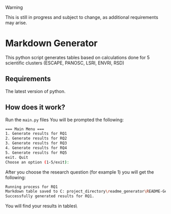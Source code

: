 > [!WARNING]
> This is still in progress and subject to change, as additional requirements may arise.
> 
# Markdown Generator

This python script generates tables based on calculations done for 5 scientific clusters (ESCAPE, PANOSC, LSRI, ENVRI, RSD)

## Requirements
The latest version of python.

## How does it work?

Run the `main.py` files
You will be prompted the following:
  ```bash
  === Main Menu ===
  1. Generate results for RQ1
  2. Generate results for RQ2
  3. Generate results for RQ3
  4. Generate results for RQ4
  5. Generate results for RQ5
  exit. Quit
  Choose an option (1-5/exit): 
  ```

After you choose the research question (for example 1) you will get the following:
  ```bash
  Running process for RQ1
  Markdown table saved to C: project_directory\readme_generator\README-Generator\tables\results_rq1.md
  Successfully generated results for RQ1.
 ```
 
You will find your results in tables\